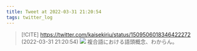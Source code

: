 ```yaml
---
title: Tweet at 2022-03-31 21:20:54
tags: twitter_log
---
```


> [!CITE] https://twitter.com/kaisekiriu/status/1509506018346422272 (2022-03-31 21:20:54)
> ![](https://twitter.com/kaisekiriu/status/1509506018346422272)
> 複合語における語頭概念、わからん。
